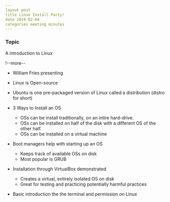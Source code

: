 ```yaml
---
layout post
title Linux Install Party!
date 2019-02-04
categories meeting minutes
---
```


### Topic
A introduction to Linux

!--more--

- William Fries presenting

- Linux is Open-source

- Ubuntu is one pre-packaged version of Linux called a distribution (distro for short)

- 3 Ways to Install an OS
  - OSs can be install traditionally, on an intire hard-drive.
  - OSs can be installed on half of the disk with a different OS of the other half.
  - OSs can be installed on a virtual machine
  
- Boot managers help with starting up an OS
  - Keeps track of available OSs on disk
  - Most popular is GRUB
  
- Installation through VirtualBox demonstrated
  - Creates a virtual, entirely isolated OS on disk
  - Great for testing and practicing potentially harmful practices

- Basic introduction the the terminal and permission on Linux